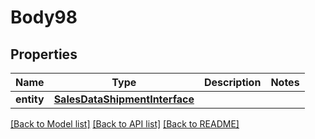 # Body98

## Properties
Name | Type | Description | Notes
------------ | ------------- | ------------- | -------------
**entity** | [**SalesDataShipmentInterface**](SalesDataShipmentInterface.md) |  | 

[[Back to Model list]](../README.md#documentation-for-models) [[Back to API list]](../README.md#documentation-for-api-endpoints) [[Back to README]](../README.md)


